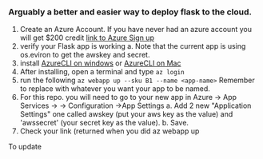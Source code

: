 ### Arguably a better and easier way to deploy flask to the cloud.


1. Create an Azure Account.  If you have never had an azure account you will get $200 credit [link to Azure Sign up](https://signup.azure.com/signup?offer=ms-azr-0044p&appId=102&ref=dotnet&redirectURL=%23&l=en-us&correlationId=7d8cdf97c9d64f5db1b23186ba21286d)
2. verify your Flask app is working
    a. Note that the current app is using os.eviron to get the awskey and secret.
3.  install [AzureCLI on windows](https://docs.microsoft.com/en-us/cli/azure/install-azure-cli-windows) or [AzureCLI on Mac](https://docs.microsoft.com/en-us/cli/azure/install-azure-cli-macos)
4.  After installing, open a terminal and type `az login`
5.  run the following `az webapp up --sku B1 --name <app-name>`  Remember to replace <app-name> with whatever you want your app to be named.
6.  For this repo.  you will need to go to your new app in Azure -> App Services -> <app-name> -> Configuration ->App Settings
    a. Add 2 new "Application Settings" one called awskey (put your aws key as the value) and 'awssecret' (your secret key as the value).
    b. Save.
7.  Check your link (returned when you did az webapp up


To update 
